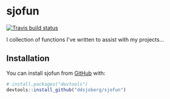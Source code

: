 
<!-- README.md is generated from README.Rmd. Please edit that file -->

# sjofun

<!-- badges: start -->

[![Travis build
status](https://travis-ci.com/ddsjoberg/sjofun.svg?branch=master)](https://travis-ci.com/ddsjoberg/sjofun)
<!-- badges: end -->

I collection of functions I’ve written to assist with my projects…

## Installation

You can install sjofun from [GitHub](https://github.com/) with:

``` r
# install.packages("devtools")
devtools::install_github("ddsjoberg/sjofun")
```
